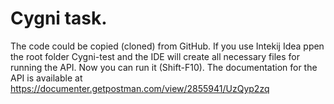 # Cygni task.
The code could be copied (cloned) from GitHub. If you use Intekij Idea ppen the root folder Cygni-test and the IDE will create all necessary files for running the API. 
Now you can run it (Shift-F10).
The documentation for the API is available at https://documenter.getpostman.com/view/2855941/UzQyp2zq
